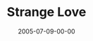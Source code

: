 ---
layout: message
category: message
series: "Special Effects"
title: "Strange Love"
date: 2005-07-09-00-00
message_id: 112
audio: "http://s3.amazonaws.com/crossroads-media/media/legacy/mp3/Special_Effects_04_07-10-05_Strange_Love.mp3"
audio-duration: "42:00"
explicit: false
---